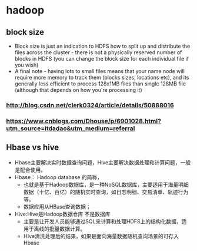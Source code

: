 # hadoop
## block size
*   Block size is just an indication to HDFS how to split up and distribute the files across the cluster - there is not a physically reserved number of blocks in HDFS (you can change the block size for each individual file if you wish)
*   A final note - having lots to small files means that your name node will require more memory to track them (blocks sizes, locations etc), and its generally less efficient to process 128x1MB files than single 128MB file (although that depends on how you're processing it)

### http://blog.csdn.net/clerk0324/article/details/50888016
### https://www.cnblogs.com/Dhouse/p/6901028.html?utm_source=itdadao&utm_medium=referral

##  Hbase vs hive
*   Hbase主要解决实时数据查询问题，Hive主要解决数据处理和计算问题，一般是配合使用。
*   Hbase： Hadoop database 的简称，
    *   也就是基于Hadoop数据库，是一种NoSQL数据库，主要适用于海量明细数据（十亿、百亿）的随机实时查询，如日志明细、交易清单、轨迹行为等。
    *   数据应用从HBase查询数据；
*   Hive:Hive是Hadoop数据仓库 不是数据库
    *   主要是让开发人员能够通过SQL来计算和处理HDFS上的结构化数据，适用于离线的批量数据计算。
    *   HIve清洗处理后的结果，如果是面向海量数据随机查询场景的可存入Hbase   

